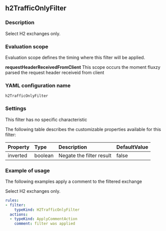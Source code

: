 ## h2TrafficOnlyFilter

### Description

Select H2 exchanges only.

### Evaluation scope

Evaluation scope defines the timing where this filter will be applied. 

**requestHeaderReceivedFromClient** This scope occurs the moment fluxzy parsed the request header receiveid from client

### YAML configuration name

    h2TrafficOnlyFilter

### Settings

This filter has no specific characteristic

The following table describes the customizable properties available for this filter: 

| Property | Type | Description | DefaultValue |
| :------- | :------- | :------- | -------- |
| inverted | boolean | Negate the filter result | false |

### Example of usage

The following examples apply a comment to the filtered exchange

Select H2 exchanges only.

```yaml
rules:
- filter:
    typeKind: H2TrafficOnlyFilter
  actions:
  - typeKind: ApplyCommentAction
    comment: filter was applied
```



